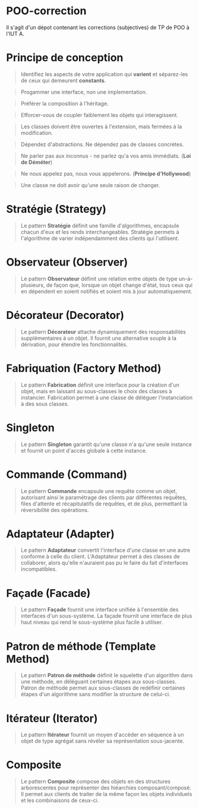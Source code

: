 # POO-correction

Il s'agit d'un dépot contenant les corrections (subjectives) de TP de POO à l'IUT A.

# Principe de conception


> Identifiez les aspects de votre application qui **varient** et
  séparez-les de ceux qui demeurent **constants**.
  
> Progammer une interface, non une implementation.

> Préférer la composition à l'héritage.

> Efforcer-vous de coupler faiblement les objets qui interagissent.

> Les classes doivent être ouvertes à l'extension, mais fermées à la modification.

> Dépendez d'abstractions. Ne dépendez pas de classes concrètes.

> Ne parler pas aux inconnus - ne parlez qu'a vos amis immédiats. (**Loi de Déméter**)

> Ne nous appelez pas, nous vous appelerons. (**Principe d'Hollywood**)

> Une classe ne doit avoir qu'une seule raison de changer.

# Stratégie (Strategy)

> Le pattern **Stratégie** définit une famille d'algorithmes, encapsule chacun d'eux et les rends interchangeables.
Stratégie permets à l'algorithme de varier indépendamment des clients qui l'utilisent.

# Observateur (Observer)

> Le pattern **Observateur** définit une relation entre objets de type un-à-plusieurs, de façon que,
lorsque un objet change d'état, tous ceux qui en dépendent en soient notifiés et soient mis à jour automatiquement.

# Décorateur (Decorator)

> Le pattern **Décorateur** attache dynamiquement des responsabilités supplémentaires à un objet. Il fournit
une alternative souple à la dérivation, pour étendre les fonctionnalités.

# Fabriquation (Factory Method)

> Le pattern **Fabrication** définit une interface pour la création d'un objet, mais en laissant au sous-classes le choix des classes à instancier. Fabrication permet à une classe de déléguer l'instanciation à des sous classes.

# Singleton

> Le pattern **Singleton** garantit qu'une classe n'a qu'une seule instance et fournit un point d'accés globale à cette instance.

# Commande (Command)

> Le pattern **Commande** encapsule une requête comme un objet, autorisant ainsi le paramétrage des clients par différentes requêtes, files d'attente et récapitulatifs de requêtes, et de plus, permettant la réversibilité des opérations.

# Adaptateur (Adapter)

> Le pattern **Adaptateur** convertit l'interface d'une classe en une autre conforme à celle du client. L'Adaptateur permet à des classes de collaborer, alors qu'elle n'auraient pas pu le faire du fait d'interfaces incompatibles.

# Façade (Facade)

> Le pattern **Façade** fournit une interface unifiée à l'ensemble des interfaces d'un sous-système. La façade fournit une interface de plus
haut niveau qui rend le sous-système plus facile à utiliser.

# Patron de méthode (Template Method)

> Le pattern **Patron de méthode** définit le squelette d'un algorithm dans une méthode, en déléguant certaines étapes aux sous-classes. Patron de méthode permet aux sous-classes de redéfinir certaines étapes d'un algorithme sans modifier la structure de celui-ci.

# Itérateur (Iterator)

> Le pattern **Itérateur** fournit un moyen d'accèder en séquence à un objet de type agrégat sans révéler sa représentation sous-jacente.

# Composite

> Le pattern **Composite** compose des objets en des structures arborescentes pour représenter des hiéarchies composant/composé. Il permet
aux clients de traiter de la même façon les objets individuels et les combinaisons de ceux-ci.
